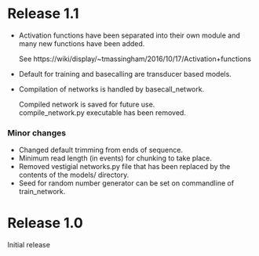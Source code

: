 Release 1.1
===========
* Activation functions have been separated into their own module and many new functions have been added.

   See https://wiki/display/~tmassingham/2016/10/17/Activation+functions
* Default for training and basecalling are transducer based models.
* Compilation of networks is handled by basecall_network.

   Compiled network is saved for future use.  
   compile_network.py executable has been removed.


### Minor changes

* Changed default trimming from ends of sequence.
* Minimum read length (in events) for chunking to take place.
* Removed vestigial networks.py file that has been replaced by the contents of the models/ directory.
* Seed for random number generator can be set on commandline of train_network.

Release 1.0
===========
Initial release
